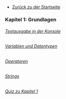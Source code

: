 - [Zurück zu der Startseite](../Kapitel_0/Anfang_Lese_Mich.md)

### Kapitel 1: Grundlagen
###### [Textausgabe in der Konsole](/Projekte/Kapitel_1/Textausgabe_InDerKonsole.md)
###### [Variablen und Datentypen](/Projekte/Kapitel_1/Variablen_und_Datentypen.md)
###### [Operatoren](/Projekte/Kapitel_1/Operatoren.md)
###### [Strings](/Projekte/Kapitel_1/Strings.md)
###### [Quiz zu Kapitel 1](/Projekte/Kapitel_1/Kapitel_1_Quiz.md)

